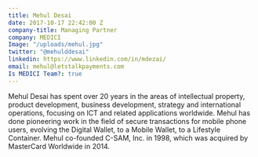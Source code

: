 ```yaml
---
title: Mehul Desai
date: 2017-10-17 22:42:00 Z
company-title: Managing Partner
company: MEDICI
Image: "/uploads/mehul.jpg"
twitter: "@mehulddesai"
linkedin: https://www.linkedin.com/in/mdezai/
email: mehul@letstalkpayments.com
Is MEDICI Team?: true
---
```


Mehul Desai has spent over 20 years in the areas of intellectual property, product development, business development, strategy and international operations, focusing on ICT and related applications worldwide. Mehul has done pioneering work in the field of secure transactions for mobile phone users, evolving the Digital Wallet, to a Mobile Wallet, to a Lifestyle Container. Mehul co-founded C-SAM, Inc. in 1998, which was acquired by MasterCard Worldwide in 2014.